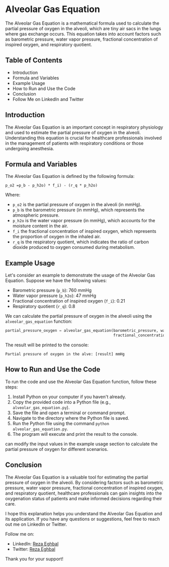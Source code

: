 # Alveolar Gas Equation

The Alveolar Gas Equation is a mathematical formula used to calculate the partial pressure of oxygen in the alveoli, which are tiny air sacs in the lungs where gas exchange occurs. This equation takes into account factors such as barometric pressure, water vapor pressure, fractional concentration of inspired oxygen, and respiratory quotient.

## Table of Contents
- Introduction
- Formula and Variables
- Example Usage
- How to Run and Use the Code
- Conclusion
- Follow Me on LinkedIn and Twitter

## Introduction
The Alveolar Gas Equation is an important concept in respiratory physiology and used to estimate the partial pressure of oxygen in the alveoli. Understanding this equation is crucial for healthcare professionals involved in the management of patients with respiratory conditions or those undergoing anesthesia.

## Formula and Variables
The Alveolar Gas Equation is defined by the following formula:

```
p_o2 =p_b - p_h2o) * f_i) - (r_q * p_h2o)
```

Where:
- `p_o2` is the partial pressure of oxygen in the alveoli (in mmHg).
- `p_b` is the barometric pressure (in mmHg), which represents the atmospheric pressure.
- `p_h2o` is the water vapor pressure (in mmHg), which accounts for the moisture content in the air.
- `f_i` the fractional concentration of inspired oxygen, which represents the proportion of oxygen in the inhaled air.
- `r_q` is the respiratory quotient, which indicates the ratio of carbon dioxide produced to oxygen consumed during metabolism.

## Example Usage
Let's consider an example to demonstrate the usage of the Alveolar Gas Equation. Suppose we have the following values:

- Barometric pressure (`p_b`): 760 mmHg
- Water vapor pressure (`p_h2o`): 47 mmHg
- Fractional concentration of inspired oxygen (`f_i`): 0.21
- Respiratory quotient (`r_q`): 0.8

We can calculate the partial pressure of oxygen in the alveoli using the `alveolar_gas_equation` function:

```python
partial_pressure_oxygen = alveolar_gas_equation(barometric_pressure, water_vapor_pressure, 
                                                fractional_concentration_oxygen, respiratory_quotient)
```

The result will be printed to the console:

```
Partial pressure of oxygen in the alve: [result] mmHg
```

## How to Run and Use the Code
To run the code and use the Alveolar Gas Equation function, follow these steps:

1. Install Python on your computer if you haven't already.
2. Copy the provided code into a Python file (e.g., `alveolar_gas_equation.py`).
3. Save the file and open a terminal or command prompt.
4. Navigate to the directory where the Python file is saved.
5. Run the Python file using the command `python alveolar_gas_equation.py`.
6. The program will execute and print the result to the console.

 can modify the input values in the example usage section to calculate the partial pressure of oxygen for different scenarios.

## Conclusion
The Alveolar Gas Equation is a valuable tool for estimating the partial pressure of oxygen in the alveoli. By considering factors such as barometric pressure, water vapor pressure, fractional concentration of inspired oxygen, and respiratory quotient, healthcare professionals can gain insights into the oxygenation status of patients and make informed decisions regarding their care.

I hope this explanation helps you understand the Alveolar Gas Equation and its application. If you have any questions or suggestions, feel free to reach out me on LinkedIn or Twitter.

Follow me on:
- LinkedIn: [Reza Eghbal](https://www.linkedin.com/in/mreghbal)
- Twitter: [Reza Eghbal](https://twitter.com/mreghbal)

Thank you for your support!
